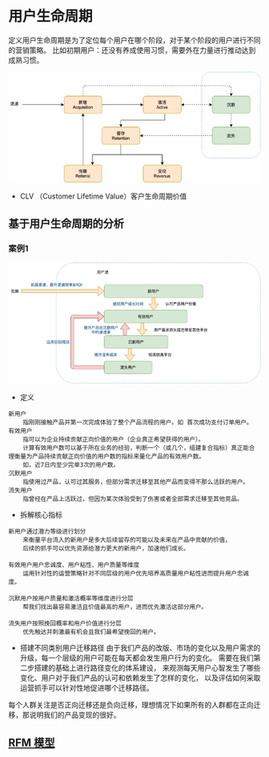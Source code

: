 # 用户生命周期

定义用户生命周期是为了定位每个用户在哪个阶段，对于某个阶段的用户进行不同的营销策略。
比如初期用户：还没有养成使用习惯，需要外在力量进行推动达到成熟习惯。

![](_pic/UserLifecycle.jpg)

* CLV （Customer Lifetime Value）客户生命周期价值 

## 基于用户生命周期的分析

### 案例1

![](_pic/UserLifecycle-2.jpg)

* 定义

```text
新用户
	指刚刚接触产品并第一次完成体验了整个产品流程的用户。如 首次成功支付订单用户。
有效用户
	指可以为企业持续贡献正向价值的用户（企业真正希望获得的用户）。
	计算有效用户数可以基于所在业务的经验，判断一个（或几个，组建复合指标）真正能合理衡量为产品持续贡献正向价值的用户数的指标来量化产品的有效用户数。
	如，近7日内至少完单3次的用户数。
沉默用户
	指使用过产品，认可过其服务，但部分需求迁移至其他产品而变得不那么活跃的用户。
流失用户
	指曾经在产品上活跃过，但因为某次体验受到了伤害或者全部需求迁移至其他竞品。
```

* 拆解核心指标

```text
新用户通过潜力等级进行划分
    来衡量平台流入的新用户是多大后续留存的可能以及未来在产品中贡献的价值，
    后续的抓手可以优先资源给潜力更大的新用户，加速他们成长。

有效用户用户忠诚度、用户粘性、用户质量等维度
    运用针对性的运营策略针对不同层级的用户优先培养高质量用户粘性进而提升用户忠诚度。

沉默用户按用户质量和激活概率等维度进行分层
    帮我们找出最容易激活且价值最高的用户，进而优先激活这部分用户。

流失用户按照挽回概率和用户价值进行分层
    优先触达并刺激最有机会且我们最希望挽回的用户。
```

* 搭建不同类别用户迁移路径
由于我们产品的改版、市场的变化以及用户需求的升级，每一个层级的用户可能在每天都会发生用户行为的变化。
需要在我们第二步搭建的基础上进行路径变化的体系建设，
来观测每天用户心智发生了哪些变化、用户对于我们产品的认可和依赖发生了怎样的变化，
以及评估如何采取运营抓手可以针对性地促进哪个迁移路径。

每个人群关注是否正向迁移还是负向迁移，理想情况下如果所有的人群都在正向迁移，那说明我们的产品变现的很好。



## [RFM 模型](RFM/README.md)


